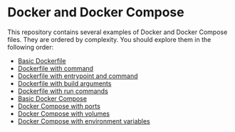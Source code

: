 # Docker and Docker Compose

This repository contains several examples of Docker and Docker Compose files.
They are ordered by complexity. You should explore them in the following order:

- [Basic Dockerfile](./01-basic-dockerfile)
- [Dockerfile with command](./02-dockerfile-with-command)
- [Dockerfile with entrypoint and command](./03-dockerfile-with-entrypoint-and-command)
- [Dockerfile with build arguments](./04-dockerfile-with-build-arguments)
- [Dockerfile with run commands](./05-dockerfile-with-run-commands)
- [Basic Docker Compose](./06-basic-docker-compose)
- [Docker Compose with ports](./07-docker-compose-with-ports)
- [Docker Compose with volumes](./08-docker-compose-with-volumes)
- [Docker Compose with environment variables](./09-docker-compose-with-environment-variables)
